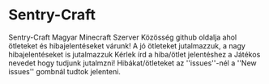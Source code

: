 # Sentry-Craft
Sentry-Craft Magyar Minecraft Szerver Közösség github oldalja ahol ötleteket és hibajelentéseket várunk! A jó ötleteket jutalmazzuk, a nagy hibajelentéseket is jutalmazzuk
Kérlek írd a hiba/ötlet jelentéshez a Játékos nevedet hogy tudjunk jutalmzni!
Hibákat/ötleteket az ''issues''-nél a ''New issues'' gombnál tudtok jelenteni.
